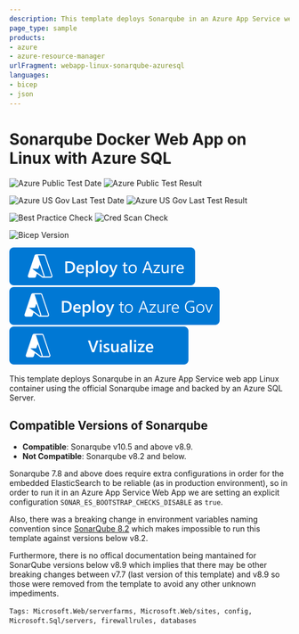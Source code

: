 ```yaml
---
description: This template deploys Sonarqube in an Azure App Service web app Linux container using the official Sonarqube image and backed by an Azure SQL Server.
page_type: sample
products:
- azure
- azure-resource-manager
urlFragment: webapp-linux-sonarqube-azuresql
languages:
- bicep
- json
---
```

# Sonarqube Docker Web App on Linux with Azure SQL

![Azure Public Test Date](https://azurequickstartsservice.blob.core.windows.net/badges/quickstarts/microsoft.web/webapp-linux-sonarqube-azuresql/PublicLastTestDate.svg)
![Azure Public Test Result](https://azurequickstartsservice.blob.core.windows.net/badges/quickstarts/microsoft.web/webapp-linux-sonarqube-azuresql/PublicDeployment.svg)

![Azure US Gov Last Test Date](https://azurequickstartsservice.blob.core.windows.net/badges/quickstarts/microsoft.web/webapp-linux-sonarqube-azuresql/FairfaxLastTestDate.svg)
![Azure US Gov Last Test Result](https://azurequickstartsservice.blob.core.windows.net/badges/quickstarts/microsoft.web/webapp-linux-sonarqube-azuresql/FairfaxDeployment.svg)

![Best Practice Check](https://azurequickstartsservice.blob.core.windows.net/badges/quickstarts/microsoft.web/webapp-linux-sonarqube-azuresql/BestPracticeResult.svg)
![Cred Scan Check](https://azurequickstartsservice.blob.core.windows.net/badges/quickstarts/microsoft.web/webapp-linux-sonarqube-azuresql/CredScanResult.svg)

![Bicep Version](https://azurequickstartsservice.blob.core.windows.net/badges/quickstarts/microsoft.web/webapp-linux-sonarqube-azuresql/BicepVersion.svg)

[![Deploy To Azure](https://raw.githubusercontent.com/Azure/azure-quickstart-templates/master/1-CONTRIBUTION-GUIDE/images/deploytoazure.svg?sanitize=true)](https://portal.azure.com/#create/Microsoft.Template/uri/https%3A%2F%2Fraw.githubusercontent.com%2FAzure%2Fazure-quickstart-templates%2Fmaster%2Fquickstarts%2Fmicrosoft.web%2Fwebapp-linux-sonarqube-azuresql%2Fazuredeploy.json)
[![Deploy To Azure US Gov](https://raw.githubusercontent.com/Azure/azure-quickstart-templates/master/1-CONTRIBUTION-GUIDE/images/deploytoazuregov.svg?sanitize=true)](https://portal.azure.us/#create/Microsoft.Template/uri/https%3A%2F%2Fraw.githubusercontent.com%2FAzure%2Fazure-quickstart-templates%2Fmaster%2Fquickstarts%2Fmicrosoft.web%2Fwebapp-linux-sonarqube-azuresql%2Fazuredeploy.json)
[![Visualize](https://raw.githubusercontent.com/Azure/azure-quickstart-templates/master/1-CONTRIBUTION-GUIDE/images/visualizebutton.svg?sanitize=true)](http://armviz.io/#/?load=https%3A%2F%2Fraw.githubusercontent.com%2FAzure%2Fazure-quickstart-templates%2Fmaster%2Fquickstarts%2Fmicrosoft.web%2Fwebapp-linux-sonarqube-azuresql%2Fazuredeploy.json)

This template deploys Sonarqube in an Azure App Service web app Linux container
using the official Sonarqube image and backed by an Azure SQL Server.

## Compatible Versions of Sonarqube

- **Compatible**: Sonarqube v10.5 and above v8.9.
- **Not Compatible**: Sonarqube v8.2 and below.

Sonarqube 7.8 and above does require extra configurations in order for 
the embedded ElasticSearch to be reliable (as in production environment),
so in order to run it in an Azure App Service Web App we are setting
an explicit configuration `SONAR_ES_BOOTSTRAP_CHECKS_DISABLE` as `true`.

Also, there was a breaking change in environment variables naming convention since 
[SonarQube 8.2](https://community.sonarsource.com/t/8-2-environment-varible-docs-are-inconsistent-confusing/21805/3) 
which makes impossible to run this template against versions below v8.2.

Furthermore, there is no offical documentation being mantained for SonarQube versions
below v8.9 which implies that there may be other breaking changes between v7.7 (last version of this template) and v8.9
so those were removed from the template to avoid any other unknown impediments.

`Tags: Microsoft.Web/serverfarms, Microsoft.Web/sites, config, Microsoft.Sql/servers, firewallrules, databases`
